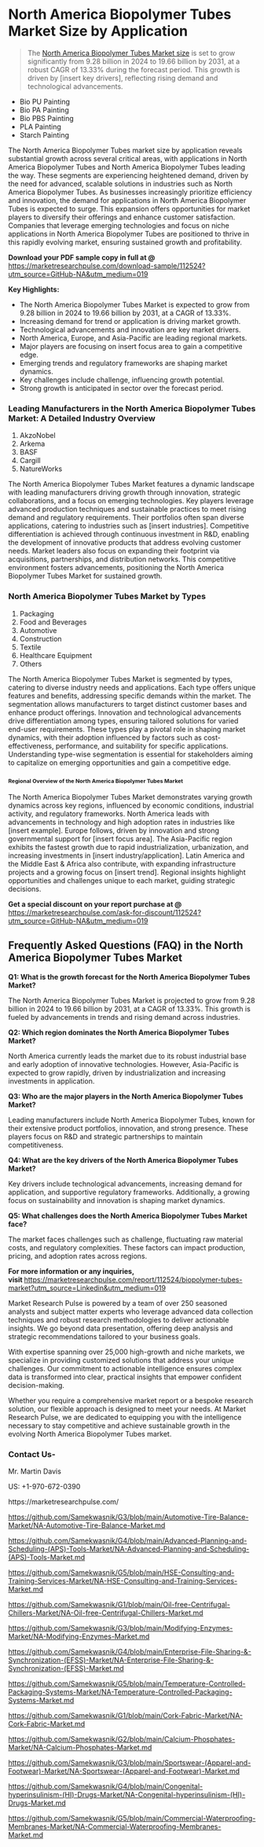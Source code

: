 <h1>North America Biopolymer Tubes Market&nbsp;Size by Application</h1><blockquote><p>The <a href="https://marketresearchpulse.com/download-sample/112524?utm_source=GitHub-NA&amp;utm_medium=019">North America Biopolymer Tubes Market size</a> is set to grow significantly from 9.28 billion in 2024 to 19.66 billion by 2031, at a robust CAGR of 13.33% during the forecast period. This growth is driven by [insert key drivers], reflecting rising demand and technological advancements.</p></blockquote><ul><li>Bio PU Painting<li> Bio PA Painting<li> Bio PBS Painting<li> PLA Painting<li> Starch Painting</li></ul><p>The North America Biopolymer Tubes market size by application reveals substantial growth across several critical areas, with applications in North America Biopolymer Tubes and North America Biopolymer Tubes leading the way. These segments are experiencing heightened demand, driven by the need for advanced, scalable solutions in industries such as North America Biopolymer Tubes. As businesses increasingly prioritize efficiency and innovation, the demand for applications in North America Biopolymer Tubes is expected to surge. This expansion offers opportunities for market players to diversify their offerings and enhance customer satisfaction. Companies that leverage emerging technologies and focus on niche applications in North America Biopolymer Tubes are positioned to thrive in this rapidly evolving market, ensuring sustained growth and profitability.</p><p><strong>Download your PDF sample copy in full at @ </strong><a href="https://marketresearchpulse.com/download-sample/112524?utm_source=GitHub-NA&amp;utm_medium=019">https://marketresearchpulse.com/download-sample/112524?utm_source=GitHub-NA&amp;utm_medium=019</a></p><p><strong>Key Highlights: </strong></p><ul><li>The North America Biopolymer Tubes Market is expected to grow from 9.28 billion in 2024 to 19.66 billion by 2031, at a CAGR of 13.33%.</li><li>Increasing demand for trend or application is driving market growth.</li><li>Technological advancements and innovation are key market drivers.</li><li>North America, Europe, and Asia-Pacific are leading regional markets.</li><li>Major players are focusing on insert focus area to gain a competitive edge.</li><li>Emerging trends and regulatory frameworks are shaping market dynamics.</li><li>Key challenges include challenge, influencing growth potential.</li><li>Strong growth is anticipated in sector over the forecast period.</li></ul><h3>Leading Manufacturers in the North America Biopolymer Tubes Market: A Detailed Industry Overview</h3><ol><li>AkzoNobel</li><li>Arkema</li><li>BASF</li><li>Cargill</li><li>NatureWorks</li></ol><div class="flex max-w-full flex-col flex-grow"><div class="min-h-8 text-message flex w-full flex-col items-end gap-2 whitespace-normal break-words [.text-message+&amp;]:mt-5" dir="auto" data-message-author-role="assistant" data-message-id="fd8432e4-4910-450d-b182-61b7bfb0a01f" data-message-model-slug="gpt-4o"><div class="flex w-full flex-col gap-1 empty:hidden first:pt-[3px]"><div class="markdown prose w-full break-words dark:prose-invert light"><p>The North America Biopolymer Tubes Market features a dynamic landscape with leading manufacturers driving growth through innovation, strategic collaborations, and a focus on emerging technologies. Key players leverage advanced production techniques and sustainable practices to meet rising demand and regulatory requirements. Their portfolios often span diverse applications, catering to industries such as [insert industries]. Competitive differentiation is achieved through continuous investment in R&amp;D, enabling the development of innovative products that address evolving customer needs. Market leaders also focus on expanding their footprint via acquisitions, partnerships, and distribution networks. This competitive environment fosters advancements, positioning the North America Biopolymer Tubes Market for sustained growth.</p></div></div></div></div><h3>North America Biopolymer Tubes Market by Types</h3><ol><li>Packaging<li> Food and Beverages<li> Automotive<li> Construction<li> Textile<li> Healthcare Equipment<li> Others</li></ol><div class="flex max-w-full flex-col flex-grow"><div class="min-h-8 text-message flex w-full flex-col items-end gap-2 whitespace-normal break-words [.text-message+&amp;]:mt-5" dir="auto" data-message-author-role="assistant" data-message-id="084470be-0bb7-4664-bddf-5156b4f41249" data-message-model-slug="gpt-4o-mini"><div class="flex w-full flex-col gap-1 empty:hidden first:pt-[3px]"><div class="markdown prose w-full break-words dark:prose-invert light"><p>The North America Biopolymer Tubes Market is segmented by types, catering to diverse industry needs and applications. Each type offers unique features and benefits, addressing specific demands within the market. The segmentation allows manufacturers to target distinct customer bases and enhance product offerings. Innovation and technological advancements drive differentiation among types, ensuring tailored solutions for varied end-user requirements. These types play a pivotal role in shaping market dynamics, with their adoption influenced by factors such as cost-effectiveness, performance, and suitability for specific applications. Understanding type-wise segmentation is essential for stakeholders aiming to capitalize on emerging opportunities and gain a competitive edge.</p></div></div></div></div><h3><span style="font-size: 11px;">Regional Overview of the North America Biopolymer Tubes Market</span></h3><div class="flex max-w-full flex-col flex-grow"><div class="min-h-8 text-message flex w-full flex-col items-end gap-2 whitespace-normal break-words [.text-message+&amp;]:mt-5" dir="auto" data-message-author-role="assistant" data-message-id="e9038762-ce64-4e30-91c9-9bd413514231" data-message-model-slug="gpt-4o-mini"><div class="flex w-full flex-col gap-1 empty:hidden first:pt-[3px]"><div class="markdown prose w-full break-words dark:prose-invert light"><p>The North America Biopolymer Tubes Market demonstrates varying growth dynamics across key regions, influenced by economic conditions, industrial activity, and regulatory frameworks. North America leads with advancements in technology and high adoption rates in industries like [insert example]. Europe follows, driven by innovation and strong governmental support for [insert focus area]. The Asia-Pacific region exhibits the fastest growth due to rapid industrialization, urbanization, and increasing investments in [insert industry/application]. Latin America and the Middle East &amp; Africa also contribute, with expanding infrastructure projects and a growing focus on [insert trend]. Regional insights highlight opportunities and challenges unique to each market, guiding strategic decisions.</p></div></div></div></div><p><strong>Get a special discount on your report purchase at @ </strong><a href="https://marketresearchpulse.com/ask-for-discount/112524?utm_source=GitHub-NA&amp;utm_medium=019">https://marketresearchpulse.com/ask-for-discount/112524?utm_source=GitHub-NA&amp;utm_medium=019</a></p><h2>Frequently Asked Questions (FAQ) in the North America Biopolymer Tubes Market</h2><p><strong>Q1: What is the growth forecast for the North America Biopolymer Tubes Market?</strong></p><p>The North America Biopolymer Tubes Market is projected to grow from 9.28 billion in 2024 to 19.66 billion by 2031, at a CAGR of 13.33%. This growth is fueled by advancements in trends and rising demand across industries.</p><p><strong>Q2: Which region dominates the North America Biopolymer Tubes Market?</strong></p><p>North America currently leads the market due to its robust industrial base and early adoption of innovative technologies. However, Asia-Pacific is expected to grow rapidly, driven by industrialization and increasing investments in application.</p><p><strong>Q3: Who are the major players in the North America Biopolymer Tubes Market?</strong></p><p>Leading manufacturers include North America Biopolymer Tubes, known for their extensive product portfolios, innovation, and strong presence. These players focus on R&amp;D and strategic partnerships to maintain competitiveness.</p><p><strong>Q4: What are the key drivers of the North America Biopolymer Tubes Market?</strong></p><p>Key drivers include technological advancements, increasing demand for application, and supportive regulatory frameworks. Additionally, a growing focus on sustainability and innovation is shaping market dynamics.</p><p><strong>Q5: What challenges does the North America Biopolymer Tubes Market face?</strong></p><p>The market faces challenges such as challenge, fluctuating raw material costs, and regulatory complexities. These factors can impact production, pricing, and adoption rates across regions.</p><p><strong>For more information or any inquiries, visit&nbsp;</strong><a href="https://marketresearchpulse.com/report/112524/biopolymer-tubes-market?utm_source=Linkedin&utm_medium=019">https://marketresearchpulse.com/report/112524/biopolymer-tubes-market?utm_source=Linkedin&utm_medium=019</a></p><p>Market Research Pulse is powered by a team of over 250 seasoned analysts and subject matter experts who leverage advanced data collection techniques and robust research methodologies to deliver actionable insights. We go beyond data presentation, offering deep analysis and strategic recommendations tailored to your business goals.</p><p>With expertise spanning over 25,000 high-growth and niche markets, we specialize in providing customized solutions that address your unique challenges. Our commitment to actionable intelligence ensures complex data is transformed into clear, practical insights that empower confident decision-making.</p><p>Whether you require a comprehensive market report or a bespoke research solution, our flexible approach is designed to meet your needs. At Market Research Pulse, we are dedicated to equipping you with the intelligence necessary to stay competitive and achieve sustainable growth in the evolving North America Biopolymer Tubes market.</p><h3><strong>Contact Us-</strong></h3><p>Mr. Martin Davis</p><p>US: +1-970-672-0390</p><p>https://marketresearchpulse.com/</p><p><a href="https://github.com/Samekwasnik/G3/blob/main/Automotive-Tire-Balance-Market/NA-Automotive-Tire-Balance-Market.md">https://github.com/Samekwasnik/G3/blob/main/Automotive-Tire-Balance-Market/NA-Automotive-Tire-Balance-Market.md</a></p><p><a href="https://github.com/Samekwasnik/G4/blob/main/Advanced-Planning-and-Scheduling-(APS)-Tools-Market/NA-Advanced-Planning-and-Scheduling-(APS)-Tools-Market.md">https://github.com/Samekwasnik/G4/blob/main/Advanced-Planning-and-Scheduling-(APS)-Tools-Market/NA-Advanced-Planning-and-Scheduling-(APS)-Tools-Market.md</a></p><p><a href="https://github.com/Samekwasnik/G5/blob/main/HSE-Consulting-and-Training-Services-Market/NA-HSE-Consulting-and-Training-Services-Market.md">https://github.com/Samekwasnik/G5/blob/main/HSE-Consulting-and-Training-Services-Market/NA-HSE-Consulting-and-Training-Services-Market.md</a></p><p><a href="https://github.com/Samekwasnik/G1/blob/main/Oil-free-Centrifugal-Chillers-Market/NA-Oil-free-Centrifugal-Chillers-Market.md">https://github.com/Samekwasnik/G1/blob/main/Oil-free-Centrifugal-Chillers-Market/NA-Oil-free-Centrifugal-Chillers-Market.md</a></p><p><a href="https://github.com/Samekwasnik/G3/blob/main/Modifying-Enzymes-Market/NA-Modifying-Enzymes-Market.md">https://github.com/Samekwasnik/G3/blob/main/Modifying-Enzymes-Market/NA-Modifying-Enzymes-Market.md</a></p><p><a href="https://github.com/Samekwasnik/G4/blob/main/Enterprise-File-Sharing-&-Synchronization-(EFSS)-Market/NA-Enterprise-File-Sharing-&-Synchronization-(EFSS)-Market.md">https://github.com/Samekwasnik/G4/blob/main/Enterprise-File-Sharing-&-Synchronization-(EFSS)-Market/NA-Enterprise-File-Sharing-&-Synchronization-(EFSS)-Market.md</a></p><p><a href="https://github.com/Samekwasnik/G5/blob/main/Temperature-Controlled-Packaging-Systems-Market/NA-Temperature-Controlled-Packaging-Systems-Market.md">https://github.com/Samekwasnik/G5/blob/main/Temperature-Controlled-Packaging-Systems-Market/NA-Temperature-Controlled-Packaging-Systems-Market.md</a></p><p><a href="https://github.com/Samekwasnik/G1/blob/main/Cork-Fabric-Market/NA-Cork-Fabric-Market.md">https://github.com/Samekwasnik/G1/blob/main/Cork-Fabric-Market/NA-Cork-Fabric-Market.md</a></p><p><a href="https://github.com/Samekwasnik/G2/blob/main/Calcium-Phosphates-Market/NA-Calcium-Phosphates-Market.md">https://github.com/Samekwasnik/G2/blob/main/Calcium-Phosphates-Market/NA-Calcium-Phosphates-Market.md</a></p><p><a href="https://github.com/Samekwasnik/G3/blob/main/Sportswear-(Apparel-and-Footwear)-Market/NA-Sportswear-(Apparel-and-Footwear)-Market.md">https://github.com/Samekwasnik/G3/blob/main/Sportswear-(Apparel-and-Footwear)-Market/NA-Sportswear-(Apparel-and-Footwear)-Market.md</a></p><p><a href="https://github.com/Samekwasnik/G4/blob/main/Congenital-hyperinsulinism-(HI)-Drugs-Market/NA-Congenital-hyperinsulinism-(HI)-Drugs-Market.md">https://github.com/Samekwasnik/G4/blob/main/Congenital-hyperinsulinism-(HI)-Drugs-Market/NA-Congenital-hyperinsulinism-(HI)-Drugs-Market.md</a></p><p><a href="https://github.com/Samekwasnik/G5/blob/main/Commercial-Waterproofing-Membranes-Market/NA-Commercial-Waterproofing-Membranes-Market.md">https://github.com/Samekwasnik/G5/blob/main/Commercial-Waterproofing-Membranes-Market/NA-Commercial-Waterproofing-Membranes-Market.md</a></p>
